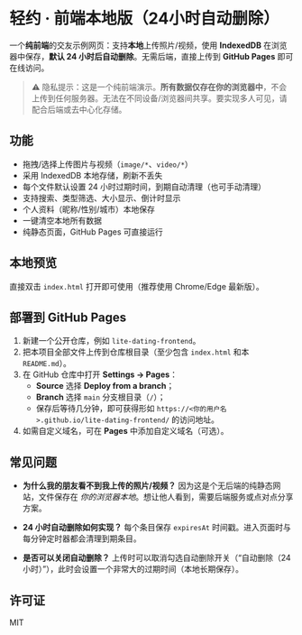 # 轻约 · 前端本地版（24小时自动删除）

一个**纯前端**的交友示例网页：支持**本地**上传照片/视频，使用 **IndexedDB** 在浏览器中保存，**默认 24 小时后自动删除**。无需后端，直接上传到 **GitHub Pages** 即可在线访问。

> ⚠️ 隐私提示：这是一个纯前端演示。**所有数据仅存在你的浏览器中**，不会上传到任何服务器。无法在不同设备/浏览器间共享。要实现多人可见，请配合后端或去中心化存储。

## 功能
- 拖拽/选择上传图片与视频（`image/*`、`video/*`）
- 采用 IndexedDB 本地存储，刷新不丢失
- 每个文件默认设置 24 小时过期时间，到期自动清理（也可手动清理）
- 支持搜索、类型筛选、大小显示、倒计时显示
- 个人资料（昵称/性别/城市）本地保存
- 一键清空本地所有数据
- 纯静态页面，GitHub Pages 可直接运行

## 本地预览
直接双击 `index.html` 打开即可使用（推荐使用 Chrome/Edge 最新版）。

## 部署到 GitHub Pages
1. 新建一个公开仓库，例如 `lite-dating-frontend`。
2. 把本项目全部文件上传到仓库根目录（至少包含 `index.html` 和本 `README.md`）。
3. 在 GitHub 仓库中打开 **Settings → Pages**：
   - **Source** 选择 **Deploy from a branch**；
   - **Branch** 选择 `main` 分支根目录（`/`）；
   - 保存后等待几分钟，即可获得形如 `https://<你的用户名>.github.io/lite-dating-frontend/` 的访问地址。
4. 如需自定义域名，可在 **Pages** 中添加自定义域名（可选）。

## 常见问题
- **为什么我的朋友看不到我上传的照片/视频？**
  因为这是个无后端的纯静态网站，文件保存在 _你的浏览器本地_。想让他人看到，需要后端服务或点对点分享方案。

- **24 小时自动删除如何实现？**
  每个条目保存 `expiresAt` 时间戳。进入页面时与每分钟定时器都会清理到期条目。

- **是否可以关闭自动删除？**
  上传时可以取消勾选自动删除开关（“自动删除（24小时）”），此时会设置一个非常大的过期时间（本地长期保存）。

## 许可证
MIT
